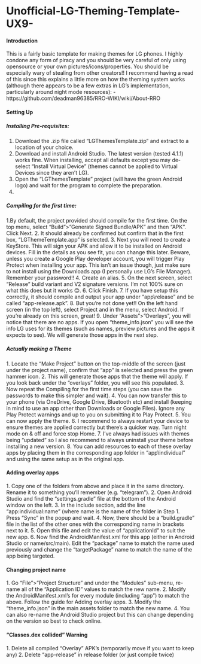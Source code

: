 # Unofficial-LG-Theming-Template-UX9-

<h4>Introduction</h4>
This is a fairly basic template for making themes for LG phones. I highly condone any form of piracy and you should be very careful of only using opensource or your own pictures/icons/properties. You should be especially wary of stealing from other creators!! 
I recommend having a read of this since this explains a little more on how the theming system works (although there appears to be a few extras in LG’s implementation, particularly around night mode resources):
-	https://github.com/deadman96385/RRO-WIKI/wiki/About-RRO

<h4>Setting Up</h4>
<h5>Installing Pre-requisites:</h5>
<ol>
<li>Download the .zip file called “LGThemesTemplate.zip” and extract to a location of your choice.</li>
<li>Download and install Android Studio. The latest version (tested 4.1.1) works fine. When installing, accept all defaults except you may de-select “Install Virtual Device” (themes cannot be applied to Virtual Devices since they aren’t LG).</li>
<li>Open the “LGThemesTemplate” project (will have the green Android logo) and wait for the program to complete the preparation.<li>
</ol>
<h5>Compiling for the first time:</h5>
1.By default, the project provided should compile for the first time. On the top menu, select “Build”>”Generate Signed Bundle/APK” and then “APK”. Click Next.
2.	It should already be confirmed but confirm that in the first box, “LGThemeTemplate.app” is selected.
3.	Next you will need to create a KeyStore. This will sign your APK and allow it to be installed on Android devices. Fill in the details as you see fit, you can change this later. Beware, unless you create a Google Play developer account, you will trigger Play Protect when installing your app. This isn’t an issue though, just make sure to not install using the Downloads app (I personally use LG’s File Manager). Remember your password!!
4.	Create an alias.
5.	On the next screen, select “Release” build variant and V2 signature versions. I’m not 100% sure on what this does but it works 😊.
6.	Click Finish.
7.	If you have setup this correctly, it should compile and output your app under “app\release” and be called “app-release.apk”.
8.	But you’re not done yet!! On the left hand screen (in the top left), select Project and in the menu, select Android. If you’re already on this screen, great!
9.	Under “Assets”>”Overlays”, you will notice that there are no apps. If you open “theme_info.json” you will see the info LG uses for its themes (such as names, preview pictures and the apps it expects to see). We will generate those apps in the next step.

<h5>Actually making a Theme</h5>
1.	Locate the “Make Project” button on the top-middle of the screen (just under the project name), confirm that “app” is selected and press the green hammer icon.
2.	This will generate those apps that the theme will apply. If you look back under the “overlays” folder, you will see this populated. 
3.	Now repeat the Compiling for the first time steps (you can save the passwords to make this simpler and wait).
4.	You can now transfer this to your phone (via OneDrive, Google Drive, Bluetooth etc) and install (keeping in mind to use an app other than Downloads or Google Files). Ignore any Play Protect warnings and up to you on submitting it to Play Protect.
5.	You can now apply the theme.
6.	I recommend to always restart your device to ensure themes are applied correctly but there’s a quicker way. Turn night mode on & off and force stop Home. 
7.	I’ve always had issues with themes being “updated” so I also recommend to always uninstall your theme before installing a new version.
8.	You can add resources to each of these overlay apps by placing them in the corresponding app folder in “app\individual” and using the same setup as in the original app.

<h4>Adding overlay apps</h4>
1.	Copy one of the folders from above and place it in the same directory. Rename it to something you’ll remember (e.g. “telegram”).
2.	Open Android Studio and find the “settings.gradle” file at the bottom of the Android window on the left.
3.	In the include section, add the line “app:individual:name” (where name is the name of the folder in Step 1. Press “Sync” in the popup and wait.
4.	Now, there should be a “build.gradle” file in the list of the other ones with the corresponding name in brackets next to it.
5.	Open this file and edit the value of “applicationId” to suit the new app. 
6.	Now find the AndroidManifest.xml for this app (either in Android Studio or name/src/main). Edit the “package” name to match the name used previously and change the “targetPackage” name to match the name of the app being targeted. 

<h4>Changing project name</h4>
1.	Go “File”>”Project Structure” and under the “Modules” sub-menu, re-name all of the “Application ID” values to match the new name.
2.	Modify the AndroidManifest.xml’s for every module (including “app”) to match the above. Follow the guide for Adding overlay apps. 
3.	Modify the “theme_info.json” in the main assets folder to match the new name.
4.	You can also re-name the Android Studio project but this can change depending on the version so best to check online.

<h4>“Classes.dex collided” Warning</h4>
1.	Delete all compiled “Overlay” APK’s (temporarily move if you want to keep any)
2.	Delete “app-release” in release folder (or just compile twice)





